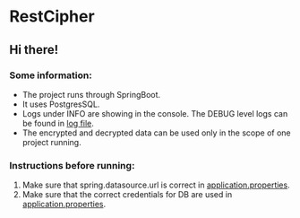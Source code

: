 # RestCipher

## Hi there!

### Some information:
- The project runs through SpringBoot. 
- It uses PostgresSQL.
- Logs under INFO are showing in the console. The DEBUG level logs can be found in [log file](logs/out.log). 
- The encrypted and decrypted data can be used only in the scope of one project running.

### Instructions before running: 
1. Make sure that spring.datasource.url is correct in [application.properties](src/main/resources/application.properties).
2. Make sure that the correct credentials for DB are used in [application.properties](src/main/resources/application.properties).
 
